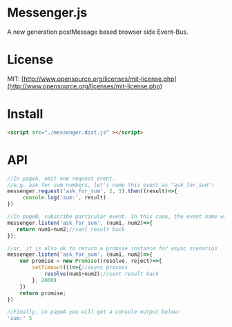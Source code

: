 # Messenger.js

A new generation postMessage based browser side Event-Bus.

# License
MIT: [http://www.opensource.org/licenses/mit-license.php](http://www.opensource.org/licenses/mit-license.php)

# Install
```html
<script src="./messenger.dist.js" ></script>
```

# API

```javascript
//In pageA, emit one request event.
//e.g. ask for sum numbers, let's name this event as "ask_for_sum":
messenger.request('ask_for_sum', 2, 3).then((result)=>{
     console.log('sum:', result)
})

```

```javascript
//In pageB, subscribe particular event. In this case, the event name will be "ask_for_sum":
messenger.listen('ask_for_sum', (num1, num2)=>{
   return num1+num2;//sent result back
});

//or, it is also ok to return a promise instance for async scenarios
messenger.listen('ask_for_sum', (num1, num2)=>{
    var promise = new Promise((resolve, reject)=>{
        setTimeout(()=>{//async process
            resolve(num1+num2);//sent result back
        }, 2000)
    })
    return promise;
})

```

```javascript
//Finally, in pageA you will get a console output below:
'sum:' 5

```
